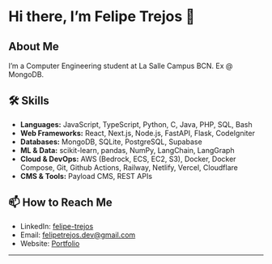 # Hi there, I’m Felipe Trejos 👋

## About Me

I’m a Computer Engineering student at La Salle Campus BCN. Ex @ MongoDB.

## 🛠️ Skills

- **Languages:** JavaScript, TypeScript, Python, C, Java, PHP, SQL, Bash
- **Web Frameworks:** React, Next.js, Node.js, FastAPI, Flask, CodeIgniter
- **Databases:** MongoDB, SQLite, PostgreSQL, Supabase
- **ML & Data:** scikit-learn, pandas, NumPy, LangChain, LangGraph
- **Cloud & DevOps:** AWS (Bedrock, ECS, EC2, S3), Docker, Docker Compose, Git, Github Actions, Railway, Netlify, Vercel, Cloudflare
- **CMS & Tools:** Payload CMS, REST APIs

## 📫 How to Reach Me

- LinkedIn: [felipe-trejos](https://www.linkedin.com/in/felipe-trejos-264186286)  
- Email: felipetrejos.dev@gmail.com  
- Website: [Portfolio](https://felitrejos.com/)

---
